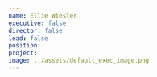 ```yaml
---
name: Ellie Wiesler
executive: false
director: false
lead: false
position:  
project:  
image: ../assets/default_exec_image.png
---
```

